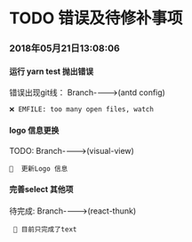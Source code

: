 # TODO 错误及待修补事项

### 2018年05月21日13:08:06
#### 运行 yarn test 抛出错误    
   
   错误出现git线： Branch---->(antd config)
      
    ❌ EMFILE: too many open files, watch
    
#### logo 信息更换
   TODO: Branch---->(visual-view)

    🔨  更新Logo 信息 
    
#### 完善select 其他项
   待完成: Branch---->(react-thunk)

     🔨 目前只完成了text    